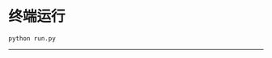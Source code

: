 # 终端运行

```shell
python run.py
```
***********************************************************************************************************************************************************************************************************************************************************************************************************************************************************************************************************************************************************************************************************************************************************************************************************************************************************************************************************************